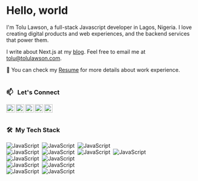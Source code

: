 # Hello, world

I'm Tolu Lawson, a full-stack Javascript developer in Lagos, Nigeria. I love creating digital products and web experiences, and the backend services that power them.

I write about Next.js at my [blog](https://tolulawson.com/blog). Feel free to email me at tolu@tolulawson.com.

📄  You can check my [Resume](https://read.cv/tolulawson) for more details about work experience.
<br />
<br />
### 📫 &nbsp; Let's Connect
<a href="https://tolulawson.com" target="_blank"><img align="left" alt="tolulawson.com" width="22px" src="https://s2.svgbox.net/hero-solid.svg?ic=cursor-click&color=017acc"/></a>
<a href="mailto:tolu@tolulawson.com" target="_blank"><img align="left" alt="tolulawson.com" width="22px" src="https://s2.svgbox.net/materialui.svg?ic=email&color=017acc" /></a>
<a href="https://linkedin.com/in/tolulawson" target="_blank"><img align="left" alt="Tolu Lawson | LinkedIn" width="22px" src="https://s2.svgbox.net/social.svg?ic=linkedin&color=017acc" />
<a href="https://behance.net/tolulawson" target="_blank"><img align="left" alt="Tolu Lawson | Behance" width="22px" src="https://s2.svgbox.net/social.svg?ic=behance&color=017acc" />
<a href="https://dribbble.com/tolulawson" target="_blank"><img align="left" alt="Tolu Lawson | Dribbble" width="22px" src="https://s2.svgbox.net/social.svg?ic=dribbble&color=017acc" /></a>
<br />
<br />

### 🛠 &nbsp;My Tech Stack

![JavaScript](https://img.shields.io/badge/javascript-%23323330.svg?style=for-the-badge&logo=javascript&logoColor=%23F7DF1E)&nbsp;
![JavaScript](https://img.shields.io/badge/node.js-%2343853D.svg?style=for-the-badge&logo=node-dot-js&logoColor=white)&nbsp;
![JavaScript](https://img.shields.io/badge/typescript-%23007ACC.svg?style=for-the-badge&logo=typescript&logoColor=white)&nbsp;<br/>
![JavaScript](https://img.shields.io/badge/react-%2320232a.svg?style=for-the-badge&logo=react&logoColor=%2361DAFB)&nbsp;
![JavaScript](https://img.shields.io/badge/react_native-%2320232a.svg?style=for-the-badge&logo=react&logoColor=%2361DAFB)&nbsp;
![JavaScript](https://img.shields.io/badge/nextjs-%23000000.svg?style=for-the-badge&logo=next.js&logoColor=white)&nbsp;
![JavaScript](https://img.shields.io/badge/express.js-%23404d59.svg?style=for-the-badge&logo=express&logoColor=%2361DAFB)&nbsp;<br/>
![JavaScript](https://img.shields.io/badge/MongoDB-%234ea94b.svg?style=for-the-badge&logo=mongodb&logoColor=white)&nbsp;
![JavaScript](https://img.shields.io/badge/postgres-%23316192.svg?style=for-the-badge&logo=postgresql&logoColor=white)&nbsp;<br/>
![JavaScript](https://img.shields.io/badge/Scss-CC6699?style=for-the-badge&logo=sass&logoColor=white)&nbsp;
![JavaScript](https://img.shields.io/badge/Tailwind_CSS-38B2AC?style=for-the-badge&logo=tailwind-css&logoColor=white)&nbsp;<br/>
![JavaScript](https://img.shields.io/badge/-jest-%23C21325?style=for-the-badge&logo=jest&logoColor=white)&nbsp;
![JavaScript](https://img.shields.io/badge/-TestingLibrary-%23E33332?style=for-the-badge&logo=testing-library&logoColor=white)&nbsp;

